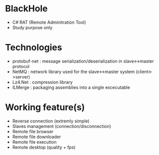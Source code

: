# BlackHole
- C# RAT (Remote Adminitration Tool) 
- Study purpose only

# Technologies
- protobuf-net : message serialization/deserialization in slave<->master protocol
- NetMQ : network library used for the slave<->master system (client<->server)
- Lz4.Net : compression library
- ILMerge : packaging assemblies into a single excecutable

# Working feature(s)
- Reverse connection (extremly simple)
- Slaves management (connection/disconnection)
- Remote file browser
- Remote file downloader
- Remote file execution
- Remote desktop (quality + fps)

